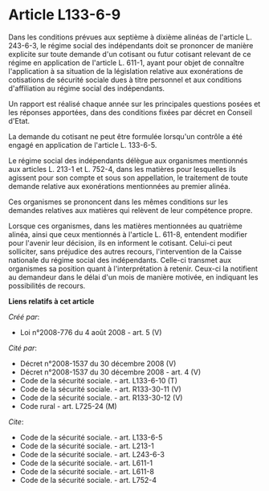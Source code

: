 # Article L133-6-9

Dans les conditions prévues aux septième à dixième alinéas de l'article L. 243-6-3, le régime social des indépendants doit se
prononcer de manière explicite sur toute demande d'un cotisant ou futur cotisant relevant de ce régime en application de
l'article L. 611-1, ayant pour objet de connaître l'application à sa situation de la législation relative aux exonérations de
cotisations de sécurité sociale dues à titre personnel et aux conditions d'affiliation au régime social des indépendants. 

Un rapport est réalisé chaque année sur les principales questions posées et les réponses apportées, dans des conditions
fixées par décret en Conseil d'Etat. 

La demande du cotisant ne peut être formulée lorsqu'un contrôle a été engagé en application de l'article L. 133-6-5. 

Le régime social des indépendants délègue aux organismes mentionnés aux articles L. 213-1 et L. 752-4, dans les matières pour
lesquelles ils agissent pour son compte et sous son appellation, le traitement de toute demande relative aux exonérations
mentionnées au premier alinéa. 

Ces organismes se prononcent dans les mêmes conditions sur les demandes relatives aux matières qui relèvent de leur
compétence propre. 

Lorsque ces organismes, dans les matières mentionnées au quatrième alinéa, ainsi que ceux mentionnés à l'article L. 611-8,
entendent modifier pour l'avenir leur décision, ils en informent le cotisant. Celui-ci peut solliciter, sans préjudice des
autres recours, l'intervention de la Caisse nationale du régime social des indépendants. Celle-ci transmet aux organismes sa
position quant à l'interprétation à retenir. Ceux-ci la notifient au demandeur dans le délai d'un mois de manière motivée, en
indiquant les possibilités de recours.

**Liens relatifs à cet article**

_Créé par_:

  - Loi n°2008-776 du 4 août 2008 - art. 5 (V)

_Cité par_:

  - Décret n°2008-1537 du 30 décembre 2008 (V)
  - Décret n°2008-1537 du 30 décembre 2008 - art. 4 (V)
  - Code de la sécurité sociale. - art. L133-6-10 (T)
  - Code de la sécurité sociale. - art. R133-30-11 (V)
  - Code de la sécurité sociale. - art. R133-30-12 (V)
  - Code rural - art. L725-24 (M)

_Cite_:

  - Code de la sécurité sociale. - art. L133-6-5
  - Code de la sécurité sociale. - art. L213-1
  - Code de la sécurité sociale. - art. L243-6-3
  - Code de la sécurité sociale. - art. L611-1
  - Code de la sécurité sociale. - art. L611-8
  - Code de la sécurité sociale. - art. L752-4
